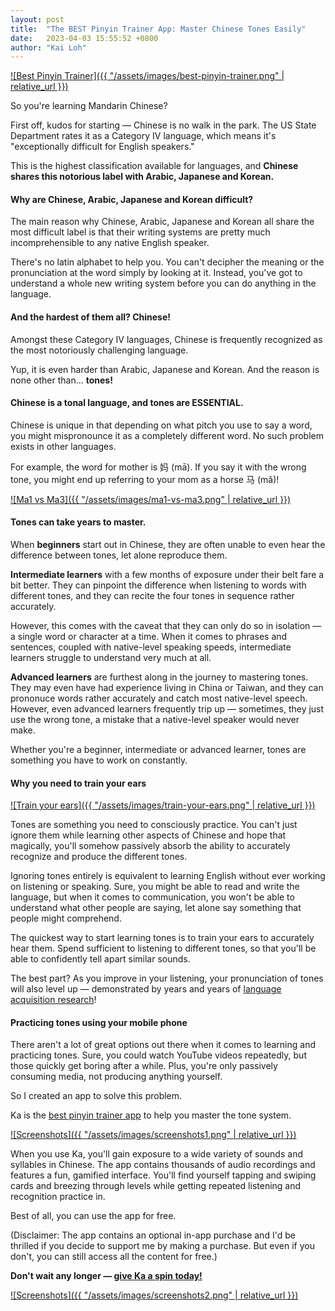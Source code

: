 ```yaml
---
layout: post
title:  "The BEST Pinyin Trainer App: Master Chinese Tones Easily"
date:   2023-04-03 15:55:52 +0800
author: "Kai Loh"
---
```


[![Best Pinyin Trainer]({{ "/assets/images/best-pinyin-trainer.png" | relative_url }})](https://apps.apple.com/app/apple-store/id6444140899?pt=117273943&ct=web&mt=8)

So you're learning Mandarin Chinese? 

First off, kudos for starting — Chinese is no walk in the park. The US State Department rates it as a Category IV language, which means it's "exceptionally difficult for English speakers."

This is the highest classification available for languages, and **Chinese shares this notorious label with Arabic, Japanese and Korean.**

#### Why are Chinese, Arabic, Japanese and Korean difficult?

The main reason why Chinese, Arabic, Japanese and Korean all share the most difficult label is that their writing systems are pretty much incomprehensible to any native English speaker.

There's no latin alphabet to help you. You can't decipher the meaning or the pronunciation at the word simply by looking at it. Instead, you've got to understand a whole new writing system before you can do anything in the language.

#### And the hardest of them all? Chinese!

Amongst these Category IV languages, Chinese is frequently recognized as the most notoriously challenging language.

Yup, it is even harder than Arabic, Japanese and Korean. And the reason is none other than... **tones!**

#### Chinese is a tonal language, and tones are ESSENTIAL. ####

Chinese is unique in that depending on what pitch you use to say a word, you might mispronounce it as a completely different word. No such problem exists in other languages. 

For example, the word for mother is 妈 (mā). If you say it with the wrong tone, you might end up referring to your mom as a horse 马 (mǎ)! 

[![Ma1 vs Ma3]({{ "/assets/images/ma1-vs-ma3.png" | relative_url }})](https://apps.apple.com/app/apple-store/id6444140899?pt=117273943&ct=web&mt=8)

#### Tones can take years to master. ####

When **beginners** start out in Chinese, they are often unable to even hear the difference between tones, let alone reproduce them.

**Intermediate learners** with a few months of exposure under their belt fare a bit better. They can pinpoint the difference when listening to words with different tones, and they can recite the four tones in sequence rather accurately.

However, this comes with the caveat that they can only do so in isolation — a single word or character at a time. When it comes to phrases and sentences, coupled with native-level speaking speeds, intermediate learners struggle to understand very much at all.

**Advanced learners** are furthest along in the journey to mastering tones. They may even have had experience living in China or Taiwan, and they can prononuce words rather accurately and catch most native-level speech. However, even advanced learners frequently trip up — sometimes, they just use the wrong tone, a mistake that a native-level speaker would never make.

Whether you're a beginner, intermediate or advanced learner, tones are something you have to work on constantly.

#### Why you need to train your ears ####

[![Train your ears]({{ "/assets/images/train-your-ears.png" | relative_url }})](https://apps.apple.com/app/apple-store/id6444140899?pt=117273943&ct=web&mt=8)

Tones are something you need to consciously practice. You can't just ignore them while learning other aspects of Chinese and hope that magically, you'll somehow passively absorb the ability to accurately recognize and produce the different tones.

Ignoring tones entirely is equivalent to learning English without ever working on listening or speaking. Sure, you might be able to read and write the language, but when it comes to communication, you won't be able to understand what other people are saying, let alone say something that people might comprehend.

The quickest way to start learning tones is to train your ears to accurately hear them. Spend sufficient to listening to different tones, so that you'll be able to confidently tell apart similar sounds. 

The best part? As you improve in your listening, your pronunciation of tones will also level up — demonstrated by years and years of [language acquisition research](https://www.cambridge.org/core/journals/applied-psycholinguistics/article/abs/can-perception-training-improve-the-production-of-second-language-phonemes-a-metaanalytic-review-of-25-years-of-perception-training-research/57401D28450902EE96659AD10AA11488)!

#### Practicing tones using your mobile phone ####

There aren't a lot of great options out there when it comes to learning and practicing tones. Sure, you could watch YouTube videos repeatedly, but those quickly get boring after a while. Plus, you're only passively consuming media, not producing anything yourself.

So I created an app to solve this problem.

Ka is the [best pinyin trainer app](https://apps.apple.com/app/apple-store/id6444140899?pt=117273943&ct=web&mt=8) to help you master the tone system. 

[![Screenshots]({{ "/assets/images/screenshots1.png" | relative_url }})](https://apps.apple.com/app/apple-store/id6444140899?pt=117273943&ct=web&mt=8)

When you use Ka, you'll gain exposure to a wide variety of sounds and syllables in Chinese. The app contains thousands of audio recordings and features a fun, gamified interface. You'll find yourself tapping and swiping cards and breezing through levels while getting repeated listening and recognition practice in. 

Best of all, you can use the app for free.

(Disclaimer: The app contains an optional in-app purchase and I'd be thrilled if you decide to support me by making a purchase. But even if you don't, you can still access all the content for free.)

**Don't wait any longer — [give Ka a spin today!](https://apps.apple.com/app/apple-store/id6444140899?pt=117273943&ct=web&mt=8)**

[![Screenshots]({{ "/assets/images/screenshots2.png" | relative_url }})](https://apps.apple.com/app/apple-store/id6444140899?pt=117273943&ct=web&mt=8)